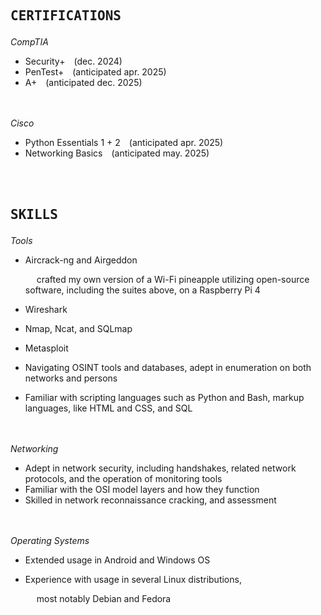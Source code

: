 ## <pre>CERTIFICATIONS</pre>
*CompTIA*
- Security+&emsp;(dec.  2024)
- PenTest+&emsp;(anticipated apr.  2025)
- A+&emsp;(anticipated dec.  2025)

<br></br>
*Cisco*
- Python Essentials 1 + 2&emsp;(anticipated apr.  2025)
- Networking Basics&emsp;(anticipated may.  2025)


<br></br>

## <pre>SKILLS</pre>
*Tools*
- Aircrack-ng and Airgeddon

  &emsp; crafted my own version of a Wi-Fi pineapple utilizing open-source
software, including the suites above, on a Raspberry Pi 4

- Wireshark
- Nmap, Ncat, and SQLmap
- Metasploit
- Navigating OSINT tools and databases, adept in enumeration on both networks and persons
- Familiar with scripting languages such as Python and Bash, markup languages, like HTML and CSS, and SQL

<br></br>
*Networking*
- Adept in network security, including handshakes, related network protocols, and the operation of monitoring tools
- Familiar with the OSI model layers and how they function
- Skilled in network reconnaissance cracking, and assessment
  
<br></br>
*Operating Systems*
- Extended usage in Android and Windows OS
- Experience with usage in several Linux distributions,
  
  &emsp; most notably Debian and Fedora
